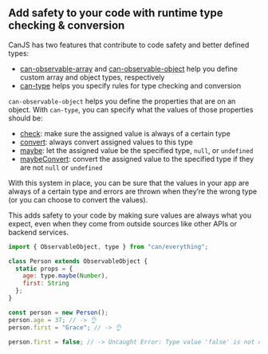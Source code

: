 ## Add safety to your code with runtime type checking & conversion

CanJS has two features that contribute to code safety and better defined types:

- [can-observable-array](https://canjs.com/doc/can-observable-array.html) and [can-observable-object](https://canjs.com/doc/can-observable-object.html) help you define custom array and object types, respectively
- [can-type](https://canjs.com/doc/can-type.html) helps you specify rules for type checking and conversion

`can-observable-object` helps you define the properties that are on an object. With `can-type`, you can specify what the values of those properties should be:

- [check](https://canjs.com/doc/can-type/check.html): make sure the assigned value is always of a certain type
- [convert](https://canjs.com/doc/can-type/convert.html): always convert assigned values to this type
- [maybe](https://canjs.com/doc/can-type/maybe.html): let the assigned value be the specified type, `null`, or `undefined`
- [maybeConvert](https://canjs.com/doc/can-type/maybeConvert.html): convert the assigned value to the specified type if they are not `null` or `undefined`

With this system in place, you can be sure that the values in your app are always of a certain type and errors are thrown when they’re the wrong type (or you can choose to convert the values).

This adds safety to your code by making sure values are always what you expect, even when they come from outside sources like other APIs or backend services.

```js
import { ObservableObject, type } from "can/everything";

class Person extends ObservableObject {
  static props = {
    age: type.maybe(Number),
    first: String
  };
}

const person = new Person();
person.age = 37; // -> 👌
person.first = "Grace"; // -> 👌

person.first = false; // -> Uncaught Error: Type value 'false' is not of type String.
```